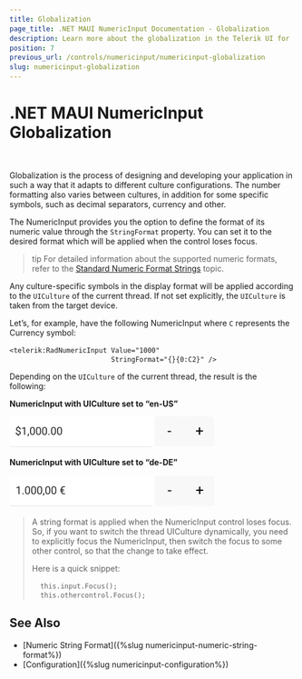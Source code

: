 ```yaml
---
title: Globalization
page_title: .NET MAUI NumericInput Documentation - Globalization
description: Learn more about the globalization in the Telerik UI for .NET MAUI NumericInput control.
position: 7
previous_url: /controls/numericinput/numericinput-globalization
slug: numericinput-globalization
---
```


# .NET MAUI NumericInput Globalization

&nbsp;

Globalization is the process of designing and developing your application in such a way that it adapts to different culture configurations. The number formatting also varies between cultures, in addition for some specific symbols, such as decimal separators, currency and other.

The NumericInput provides you the option to define the format of its numeric value through the `StringFormat` property. You can set it to the desired format which will be applied when the control loses focus.

>tip For detailed information about the supported numeric formats, refer to the [Standard Numeric Format Strings](https://docs.microsoft.com/en-us/dotnet/standard/base-types/standard-numeric-format-strings) topic.

Any culture-specific symbols in the display format will be applied according to the `UICulture` of the current thread. If not set explicitly, the `UICulture` is taken from the target device.

Let’s, for example, have the following NumericInput where `C` represents the Currency symbol:

```XAML
<telerik:RadNumericInput Value="1000" 
						 StringFormat="{}{0:C2}" />
```

Depending on the `UICulture` of the current thread, the result is the following:

**NumericInput with UICulture set to “en-US”**

![.NET MAUI NumericInput Globalization](images/numeric_features_globalization_1.png)

**NumericInput with UICulture set to “de-DE”**

![.NET MAUI NumericInput Globalization](images/numeric_features_globalization_2.png)

> A string format is applied when the NumericInput control loses focus. So, if you want to switch the thread UICulture dynamically, you need to explicitly focus the NumericInput, then switch the focus to some other control, so that the change to take effect.
>
> Here is a quick snippet:
>
> 		this.input.Focus();
> 		this.othercontrol.Focus();

## See Also

- [Numeric String Format]({%slug numericinput-numeric-string-format%})
- [Configuration]({%slug numericinput-configuration%})

